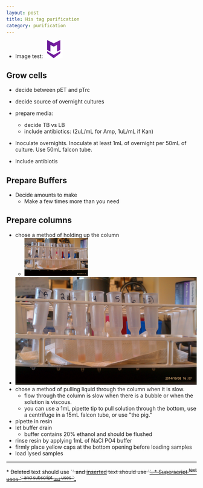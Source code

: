 ```yaml
---
layout: post
title: His tag purification
category: purification
---
```



* Image test:
![alt text](https://github.com/adam-p/markdown-here/raw/master/src/common/images/icon48.png "Logo Title Text 1")

## Grow cells
* decide between pET and pTrc
* decide source of overnight cultures
* prepare media:
  * decide TB vs LB
  * include antibiotics: (2uL/mL for Amp, 1uL/mL if Kan)

* Inoculate overnights.  Inoculate at least 1mL of overnight per 50mL of culture.  Use 50mL falcon tube.
* Include antibiotis

## Prepare Buffers
* Decide amounts to make
  * Make a few times more than you need

## Prepare columns
* chose a method of holding up the column
  * <img src="/images/141008_use_tube_rack_to_hold_tall_columns.jpg" height="100">
* ![alt text](/images/141008_use_tube_rack_to_hold_tall_columns.jpg)
* chose a method of pulling liquid through the column when it is slow.
  * flow through the column is slow when there is a bubble or when the solution is viscous.
  * you can use a 1mL pipette tip to pull solution through the bottom, use a centrifuge in a 15mL falcon tube, or use "the pig."
* pipette in resin
* let buffer drain
  * buffer contains 20% ethanol and should be flushed
* rinse resin by applying 1mL of NaCl PO4 buffer
* firmly place yellow caps at the bottom opening before loading samples
* load lysed samples


-----

<div class="message">
* <del>Deleted</del> text should use `<del>` and <ins>inserted</ins> text should use `<ins>`.
* Superscript <sup>text</sup> uses `<sup>` and subscript <sub>text</sub> uses `<sub>`.
</div>




